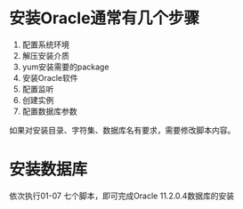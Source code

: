 # 安装Oracle通常有几个步骤

1. 配置系统环境
2. 解压安装介质
3. yum安装需要的package
4. 安装Oracle软件
5. 配置监听
6. 创建实例
7. 配置数据库参数

如果对安装目录、字符集、数据库名有要求，需要修改脚本内容。

# 安装数据库

依次执行01-07 七个脚本，即可完成Oracle 11.2.0.4数据库的安装
